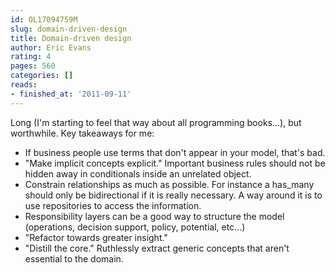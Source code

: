 ```yaml
---
id: OL17094759M
slug: domain-driven-design
title: Domain-driven design
author: Eric Evans
rating: 4
pages: 560
categories: []
reads:
- finished_at: '2011-09-11'
---
```

Long (I'm starting to feel that way about all programming books...), but worthwhile. Key takeaways for me:
- If business people use terms that don't appear in your model, that's bad.
- "Make implicit concepts explicit." Important business rules should not be hidden away in conditionals inside an unrelated object.
- Constrain relationships as much as possible. For instance a has_many should only be bidirectional if it is really necessary. A way around it is to use repositories to access the information.
- Responsibility layers can be a good way to structure the model (operations, decision support, policy, potential, etc...)
- "Refactor towards greater insight."
- "Distill the core." Ruthlessly extract generic concepts that aren't essential to the domain.
